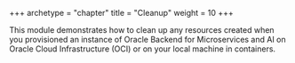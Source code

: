 +++
archetype = "chapter"
title = "Cleanup"
weight = 10
+++

This module demonstrates how to clean up any resources created when you provisioned an instance of Oracle Backend for Microservices and AI on Oracle Cloud Infrastructure (OCI) or on your local machine in containers.
